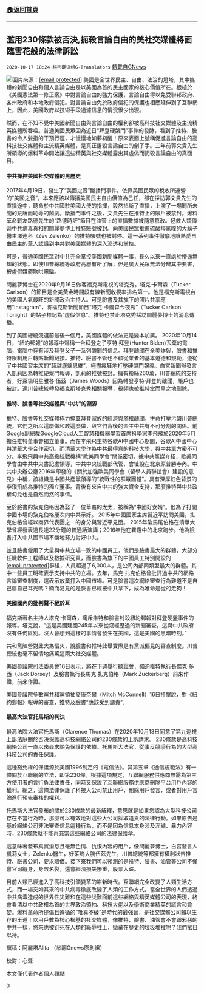 ###  [:house:返回首頁](https://github.com/ourhimalayas/txt)
---

## 濫用230條款被否決,扼殺言論自由的美社交媒體將面臨雪花般的法律訴訟
`2020-10-17 18:24 秘密翻译组G-Translators` [轉載自GNews](https://gnews.org/zh-hant/430816/)

![]()![](https://s3.amazonaws.com/gnews-media-offload/wp-content/uploads/2020/10/17181826/Picture3-4.png)圖片來源：[\[email protected\]](/cdn-cgi/l/email-protection)
美國是全世界民主、自由、法治的燈塔，其中媒體的新聞自由和個人言論自由是以美國為首的民主國家的核心價值所在。根植於《美國憲法第一修正案》中對言論自由的強力保護，言論自由得以免受聯邦政府、各州政府和本地政府侵犯。對言論自由免於政府侵犯的保護也相應延伸到了互聯網上，因此，美國政府以技術手段過濾信息的情況很少出現。

然而，在不知不覺中美國新聞自由與言論自由的權利卻被高科技社交媒體及主流精英媒體所吞噬。普通美國民眾因為近日“拜登硬槃門”事件的發酵，看到了推特、臉書的令人髮指的干預行徑，才慢慢地如夢初醒！原來表面上號稱促進言論自由的高科技社交媒體和主流精英媒體，是真正屠殺言論自由的劊子手。三年前郭文貴先生所領導的爆料革命開始讓這些精英與社交媒體露出其虛偽而扼殺言論自由的真面目。

#### **中共操控美國社交媒體的黑歷史**

2017年4月19日，發生了“美國之音”斷播門事件。依靠美國民眾的稅收所運營的“美國之音”，本來應該以傳播美國民主自由價值為己任，卻在採訪郭文貴先生的直播途中，聽命於中共國駐美國大使的指揮，毅然掐斷了直播，上演了一場聞所未聞的荒唐而恥辱的鬧劇。斷播門事件之後，文貴先生在推特上的賬戶被禁封。爆料革命戰友路德先生的“路德時評”節目在油管上的直播數據被隨意篡改。拯救人類傳遞中共病毒真相的閆麗夢博士推特賬號被封。向美國民眾推薦硫酸羥氯喹的大鬍子醫生澤連科（Zev Zelenko）的推特賬號也被封停。這一系列事件徹底地讓熱愛自由民主的華人認識到中共對美國媒體的深入滲透和掌控。

可是，普通美國民眾對中共完全掌控美國新聞媒體一事，長久以來一直處於懵逼無知的狀態。即使川普總統等政府高層有所了解，但是廣大民眾無法分辨其中要害，被虛假媒體欺哄矇騙。

閆麗夢博士在2020年9月16日做客福克斯電視的塔克秀。塔克·卡爾森（Tucker Carlson）的節目是全美黃金時間段有線新聞收視率排名第一。他是福克斯電視台的美國人氣最旺的新聞政治主持人。可是臉書及其旗下的照片共享應用“Instagram”，將福克斯新聞節目“塔克·卡爾森今夜秀”（Tucker Carlson Tonight）的帖子標記為“虛假信息”。推特也禁止塔克秀採訪閆麗夢博士的消息傳播。

到了美國總統競選前最後一個月，美國媒體的做法更是變本加厲。 2020年10月14日，“紐約郵報”的報導中聲稱一台拜登之子亨特·拜登(Hunter Biden)丟棄的電腦，電腦中存有涉及拜登父子一系列醜聞的信息。拜登醜聞在全美炸裂，臉書和推特限制用戶轉貼新聞鏈接。推特、臉書不管也不顧從業者的基本道德和規範，遵從了中共國習主席的“超越底線思維”，極盡瘋狂地打壓硬槃門報導。白宮新聞辦發言人凱莉因為轉推硬槃門報導，凱莉的推號被封。擁有粉絲260萬，川普總統的支持者，好萊塢明星雅各·伍茲（James Woods）因為轉發亨特·拜登的醜聞，賬戶也被封。連川普總統轉發福克斯塔克秀相關報導，視頻也被推特堂而皇之地刪除。

#### **推特、臉書等社交媒體與“中共”的淵源**

推特、臉書等社交媒體極力掩蓋拜登家族的經濟與濫權醜聞，拼命打壓污衊川普總統。它們之所以這麼做和敢這麼做，與它們背後的金主中共有不可分割的關係。前Google副總裁GoogleCloud人工智慧和機器學習首席科學家李飛飛於2020年5月擔任推特董事會獨立董事。而在李飛飛主持谷歌AI中國中心期間，谷歌AI中國中心與清華大學合作密切。而清華大學作為中共最得意的科技大學，與中共軍方密不可分。李飛飛與中共高級統戰機構“歐美同學會”關係密切。據中共黨媒介紹，歐美同學會由中共中央書記處領導，中共中央統戰部代管，會址設在北京原普勝寺內。中共中央辦公廳2016年印發的《關於加強歐美同學會（留學人員聯誼會）建設的意見》中稱，該組織是中國共產黨領導的“統戰性的群眾團體”。具有深厚紅色背景的李飛飛成為推特的獨立董事。背後有來自中共的強大資金支持，那麼推特與中共政權勾兌也是自然而然的事情。

至於臉書的紮克伯格因為娶了一位華裔的太太，被稱為“中國好女婿”。他為了打開中國市場的紮克伯格屢次向中共示好。 2015年中國國家主席習近平訪問美國，扎克伯格曾經以商界代表團之一的身分與習近平見面。 2015年紮馬尾伯格在清華大學曾經發表過長達22分鐘的普通話演講；2016年他在霧霾中的北京跑步。他為臉書打入中共國市場不斷地努力討好中共。

並且臉書僱用了大量與中共立場一致的中國員工，他們是臉書最大的群體，大部分任職軟件工程師以及數據研究員，而臉書為旗下的中國員工特別開設的[\[email protected\]](/cdn-cgi/l/email-protection)群組，人員超過了6,000人，是公司內部同類型最大的群體。其中一些員工明確表示支持中共的立場。去年，馬克·扎克伯格曾批評過中共的網路言論審查制度，還表示放棄打入中國市場。可是臉書這次網絡審查行為難道不是自己扇自己耳光嗎？顯而易見的是臉書已經被中共拿下，成為唯命是從的走狗！

#### **美國國內的批判聲不絕於耳**

福克斯著名主持人塔克·卡爾森，痛斥推特和臉書封殺紐約郵報對拜登硬盤事件的報導。塔克說，“這是美國建國245年以來從沒經歷過的新聞審查，這與中共政府沒有任何區別。沒人會想到這樣的事情會發生在美國，這是美國的黑暗時刻。”

共和黨陣營對此大為惱火，說臉書和推特此舉實際是有黨派偏見的審查制度。川普總統也毫不留情地痛罵這兩大社交媒體。

美國參議院司法委員會16日表示，將在下週舉行聽證會，強迫推特執行長傑克·多西（Jack Dorsey）及臉書執行長馬克·扎克伯格（Mark Zuckerberg）前來作證，前來作證。

美國參議院多數黨共和黨領袖麥康奈爾（Mitch McConnell）16日抨擊說，對《紐約郵報》報導的審查，推特及臉書“應該受到譴責”。

#### **最高大法官托馬斯的判決**

最高法院大法官托馬斯（Clarence Thomas）在2020年10月13日同意了第九巡視上訴法庭關於否決保護高科技網絡公司的230條款的上訴請求。 230條款是高科技網絡公司一直以來尋求豁免保護的依據。托馬斯大法官，從事反競爭行為的大型高科技公司的責任保護。

這種豁免權的保護源於美國1996制定的《電信法》。其第五章《通信規範法》有一條關於互聯網的立法，即第230條。根據這項規定，互聯網服務供應商無需為第三方使用者的言行負法律責任，同時又保證了互聯網服務供應商刪除平台用戶內容的權利。總之，這條法律保護了科技大公司禁止用戶，刪除用戶發言，或者對用戶言論進行預先審核的權利。

托馬斯大法官發布的關於230條款的最新解釋，意思就是如果您認為大型科技公司存在不當行為時，那麼可以有效地對這些大公司採取追責的法律行動。如果原告是基於網絡公司非法審查信息這種行為，而不是因為信息本身涉及淫穢、暴力內容時，230條款就不能再充當這些網絡公司的法律保護傘。

這意味著發布真實消息且毫無色情、仇恨內容的用戶，像閆麗夢博士，白宮發言人凱莉女士，Zelenko醫生，好萊塢大腕伍茲先生，川普總統等都擁有權利狀告推特、臉書公司，要求賠償。接下來我們可以預測的是推特、臉書、油管等公司不僅會官司纏身，身敗名裂，還會經濟損失慘重，股票大跌。

目前人類已經進入了高科技引領變革的嶄新時代。互聯網完全改變了人類生活方式，而一場突如其來的中共病毒徹底改變了人類的工作方式。當全世界的人們透過中共病毒造成的世界性災難和在這些災難面前這些網絡與精英媒體公司的表現，終會看清以中共政權為首的世界政治領袖、科技大佬以及學術商業精英的謊言和貪婪。爆料革命所提倡且遵循的“唯真不破”是時代的最強音，是社交媒體公司賴以生存的王道！以用戶數為核心根基的社交媒體，像推特、臉書、油管會不會跟邪惡的中共一樣，將來也被釘死在人類的恥辱柱上，拋棄在歷史的垃圾堆裡呢？我們拭目以待。

撰稿：阿麗塔Alita （㊙️翻Gnews原創組）

校對：心聲

本文僅代表作者個人觀點

0
